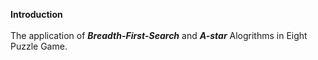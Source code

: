**Introduction** <br />
<br />
The application of ***Breadth-First-Search*** and ***A-star*** Alogrithms in Eight Puzzle Game. <br />
